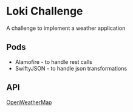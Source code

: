 # Loki Challenge

A challenge to implement a weather application

## Pods
* Alamofire - to handle rest calls
* SwiftyJSON - to handle json transformations

## API
[OpenWeatherMap](http://api.openweathermap.org/data/2.5/weather)

